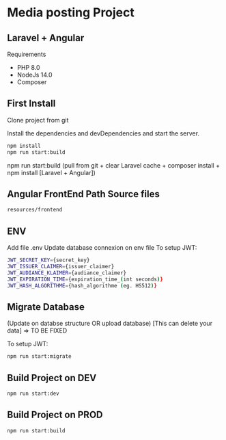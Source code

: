 # Media posting Project
## Laravel + Angular

Requirements

- PHP 8.0
- NodeJs 14.0
- Composer

## First Install

Clone project from git

Install the dependencies and devDependencies and start the server.

```sh
npm install
npm run start:build
```
npm run start:build (pull from git + clear Laravel cache + composer install + npm install [Laravel + Angular])

## Angular FrontEnd Path Source files

```sh
resources/frontend
```

## ENV

Add file .env
Update database connexion on env file 
To setup JWT: 
```sh
JWT_SECRET_KEY={secret_key}
JWT_ISSUER_CLAIMER={issuer_claimer}
JWT_AUDIANCE_KLAIMER={audiance_claimer}
JWT_EXPIRATION_TIME={expiration_time_(int seconds)}
JWT_HASH_ALGORITHME={hash_algorithme (eg. HS512)}
```

## Migrate Database

(Update on databse structure OR upload database) [This can delete your data] => TO BE FIXED

To setup JWT: 

```sh
npm run start:migrate
```
## Build Project on DEV

```sh
npm run start:dev
```

## Build Project on PROD

```sh
npm run start:build
```